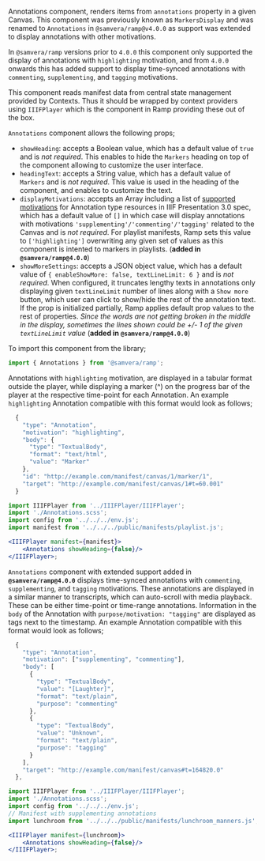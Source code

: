 Annotations component, renders items from `annotations` property in a given Canvas. This component was previously known as `MarkersDisplay` and was renamed to `Annotations` in `@samvera/ramp@v4.0.0` as support was extended to display annotations with other motivations.

In `@samvera/ramp` versions prior to `4.0.0` this component only supported the display of annotations with `highlighting` motivation, and from `4.0.0` onwards this has added support to display time-synced annotations with `commenting`, `supplementing`, and `tagging` motivations.

This component reads manifest data from central state management provided by Contexts. Thus it should be wrapped by context providers using `IIIFPlayer` which is the component in Ramp providing these out of the box.

`Annotations` component allows the following props;
- `showHeading`: accepts a Boolean value, which has a default value of `true` and is _not required_. This enables to hide the `Markers` heading on top of the component allowing to customize the user interface.
- `headingText`: accepts a String value, which has a default value of `Markers` and is _not required_. This value is used in the heading of the component, and enables to customize the text.
- `displayMotivations`: accepts an Array including a list of [supported motivations](https://iiif.io/api/registry/motivations/) for Annotation type resources in IIIF Presentation 3.0 spec, which has a default value of `[]` in which case will display annotations with motivations `'supplementing'/'commenting'/'tagging'` related to the Canvas and is _not required_. For playlist manifests, Ramp sets this value to `['highlighting']` overwriting any given set of values as this component is intented to markers in playlists. (**added in `@samvera/ramp@4.0.0`**)
- `showMoreSettings`: accepts a JSON object value, which has a default value of `{ enableShowMore: false, textLineLimit: 6 }` and is _not required_. When configured, it truncates lengthy texts in annotations only displaying given `textLineLimit` number of lines along with a `Show more` button, which user can click to show/hide the rest of the annotation text. If the prop is initialized partially, Ramp applies default prop values to the rest of properties. _Since the words are not getting broken in the middle in the display, sometimes the lines shown could be +/- 1 of the given `textLineLimit` value_ (**added in `@samvera/ramp@4.0.0`**)

To import this component from the library;

```js static
import { Annotations } from '@samvera/ramp';
```

Annotations with `highlighting` motivation, are displayed in a tabular format outside the player, while displaying a marker (^) on the progress bar of the player at the respective time-point for each Annotation. An example `highlighting` Annotation compatible with this format would look as follows;
```js static
  {
    "type": "Annotation",
    "motivation": "highlighting",
    "body": {
      "type": "TextualBody",
      "format": "text/html",
      "value": "Marker"
    },
    "id": "http://example.com/manifest/canvas/1/marker/1",
    "target": "http://example.com/manifest/canvas/1#t=60.001"
  }
```

```jsx inside Markdown
import IIIFPlayer from '../IIIFPlayer/IIIFPlayer';
import './Annotations.scss';
import config from '../../../env.js';
import manifest from '../../../public/manifests/playlist.js';

<IIIFPlayer manifest={manifest}>
    <Annotations showHeading={false}/>
</IIIFPlayer>;
```

`Annotations` component with extended support added in **`@samvera/ramp@4.0.0`** displays time-synced annotations with `commenting`, `supplementing`, and `tagging` motivations. These annotations are displayed in a similar manner to transcripts, which can auto-scroll with media playback. These can be either time-point or time-range annotations. Information in the `body` of the Annotation with `purpose/motivation: "tagging"` are displayed as tags next to the timestamp.
An example Annotation compatible with this format would look as follows;
```js static
  {
    "type": "Annotation",
    "motivation": ["supplementing", "commenting"],
    "body": [
      {
        "type": "TextualBody",
        "value": "[Laughter]",
        "format": "text/plain",
        "purpose": "commenting"
      },
      {
        "type": "TextualBody",
        "value": "Unknown",
        "format": "text/plain",
        "purpose": "tagging"
      }
    ],
    "target": "http://example.com/manifest/canvas#t=164820.0"
  },
```

```jsx inside Markdown
import IIIFPlayer from '../IIIFPlayer/IIIFPlayer';
import './Annotations.scss';
import config from '../../../env.js';
// Manifest with supplementing annotations
import lunchroom from '../../../public/manifests/lunchroom_manners.js';

<IIIFPlayer manifest={lunchroom}>
    <Annotations showHeading={false}/>
</IIIFPlayer>;
```
